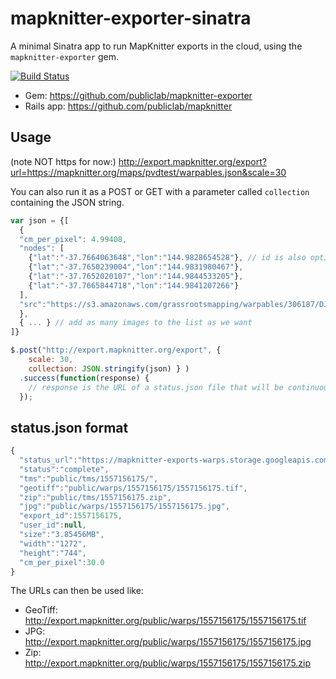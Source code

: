 # mapknitter-exporter-sinatra

A minimal Sinatra app to run MapKnitter exports in the cloud, using the `mapknitter-exporter` gem.

[![Build Status](https://travis-ci.com/publiclab/mapknitter-exporter-sinatra.svg)](https://travis-ci.com/publiclab/mapknitter-exporter-sinatra)

* Gem: https://github.com/publiclab/mapknitter-exporter
* Rails app: https://github.com/publiclab/mapknitter

## Usage

(note NOT https for now:) http://export.mapknitter.org/export?url=https://mapknitter.org/maps/pvdtest/warpables.json&scale=30

You can also run it as a POST or GET with a parameter called `collection` containing the JSON string.

```js
var json = {[
  {
  "cm_per_pixel": 4.99408,
  "nodes": [ 
    {"lat":"-37.7664063648","lon":"144.9828654528"}, // id is also optional here
    {"lat":"-37.7650239004","lon":"144.9831980467"},
    {"lat":"-37.7652020107","lon":"144.9844533205"},
    {"lat":"-37.7665844718","lon":"144.9841207266"}
  ],
  "src":"https://s3.amazonaws.com/grassrootsmapping/warpables/306187/DJI_1207.JPG",
  },
  { ... } // add as many images to the list as we want
]}

$.post("http://export.mapknitter.org/export", {
    scale: 30,
    collection: JSON.stringify(json) } )
  .success(function(response) {
    // response is the URL of a status.json file that will be continuously updated with the status of the export
  });
```

## status.json format

```js
{
  "status_url":"https://mapknitter-exports-warps.storage.googleapis.com/1557156175/status.json",
  "status":"complete",
  "tms":"public/tms/1557156175/",
  "geotiff":"public/warps/1557156175/1557156175.tif",
  "zip":"public/tms/1557156175.zip",
  "jpg":"public/warps/1557156175/1557156175.jpg",
  "export_id":1557156175,
  "user_id":null,
  "size":"3.85456MB",
  "width":"1272",
  "height":"744",
  "cm_per_pixel":30.0
}
```

The URLs can then be used like:

* GeoTiff: http://export.mapknitter.org/public/warps/1557156175/1557156175.tif
* JPG: http://export.mapknitter.org/public/warps/1557156175/1557156175.jpg
* Zip: http://export.mapknitter.org/public/warps/1557156175/1557156175.zip
